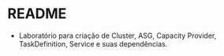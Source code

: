 # README
* Laboratório para criação de Cluster, ASG, Capacity Provider, TaskDefinition, Service e suas dependências.

